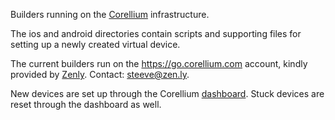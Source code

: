 Builders running on the [Corellium](https://corellium.com/)
infrastructure.

The ios and android directories contain scripts and supporting files
for setting up a newly created virtual device.

The current builders run on the https://go.corellium.com account,
kindly provided by [Zenly](https://zen.ly/). Contact: steeve@zen.ly.

New devices are set up through the Corellium
[dashboard](https://go.corellium.com). Stuck devices are reset through
the dashboard as well.
